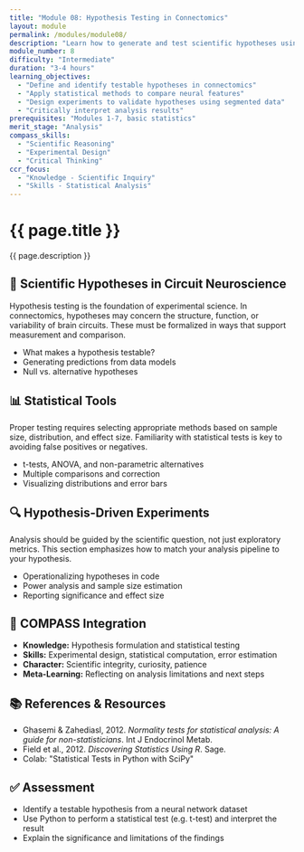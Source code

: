 ```yaml
---
title: "Module 08: Hypothesis Testing in Connectomics"
layout: module
permalink: /modules/module08/
description: "Learn how to generate and test scientific hypotheses using circuit-level data from EM volumes."
module_number: 8
difficulty: "Intermediate"
duration: "3-4 hours"
learning_objectives:
  - "Define and identify testable hypotheses in connectomics"
  - "Apply statistical methods to compare neural features"
  - "Design experiments to validate hypotheses using segmented data"
  - "Critically interpret analysis results"
prerequisites: "Modules 1-7, basic statistics"
merit_stage: "Analysis"
compass_skills:
  - "Scientific Reasoning"
  - "Experimental Design"
  - "Critical Thinking"
ccr_focus:
  - "Knowledge - Scientific Inquiry"
  - "Skills - Statistical Analysis"
---
```


<div class="main-content">
  <div class="hero">
    <div class="hero-content">
      <h1>{{ page.title }}</h1>
      <p class="hero-subtitle">{{ page.description }}</p>
    </div>
  </div>

  <section class="section">
    <h2>🔬 Scientific Hypotheses in Circuit Neuroscience</h2>
    <p>Hypothesis testing is the foundation of experimental science. In connectomics, hypotheses may concern the structure, function, or variability of brain circuits. These must be formalized in ways that support measurement and comparison.</p>
    <ul>
      <li>What makes a hypothesis testable?</li>
      <li>Generating predictions from data models</li>
      <li>Null vs. alternative hypotheses</li>
    </ul>
  </section>

  <section class="section">
    <h2>📊 Statistical Tools</h2>
    <p>Proper testing requires selecting appropriate methods based on sample size, distribution, and effect size. Familiarity with statistical tests is key to avoiding false positives or negatives.</p>
    <ul>
      <li>t-tests, ANOVA, and non-parametric alternatives</li>
      <li>Multiple comparisons and correction</li>
      <li>Visualizing distributions and error bars</li>
    </ul>
  </section>

  <section class="section">
    <h2>🔍 Hypothesis-Driven Experiments</h2>
    <p>Analysis should be guided by the scientific question, not just exploratory metrics. This section emphasizes how to match your analysis pipeline to your hypothesis.</p>
    <ul>
      <li>Operationalizing hypotheses in code</li>
      <li>Power analysis and sample size estimation</li>
      <li>Reporting significance and effect size</li>
    </ul>
  </section>

  <section class="section">
    <h2>🌟 COMPASS Integration</h2>
    <ul>
      <li><strong>Knowledge:</strong> Hypothesis formulation and statistical testing</li>
      <li><strong>Skills:</strong> Experimental design, statistical computation, error estimation</li>
      <li><strong>Character:</strong> Scientific integrity, curiosity, patience</li>
      <li><strong>Meta-Learning:</strong> Reflecting on analysis limitations and next steps</li>
    </ul>
  </section>

  <section class="section">
    <h2>📚 References & Resources</h2>
    <ul>
      <li>Ghasemi & Zahediasl, 2012. <em>Normality tests for statistical analysis: A guide for non-statisticians</em>. Int J Endocrinol Metab.</li>
      <li>Field et al., 2012. <em>Discovering Statistics Using R</em>. Sage.</li>
      <li>Colab: "Statistical Tests in Python with SciPy"</li>
    </ul>
  </section>

  <section class="section">
    <h2>✅ Assessment</h2>
    <ul>
      <li>Identify a testable hypothesis from a neural network dataset</li>
      <li>Use Python to perform a statistical test (e.g. t-test) and interpret the result</li>
      <li>Explain the significance and limitations of the findings</li>
    </ul>
  </section>
</div>
